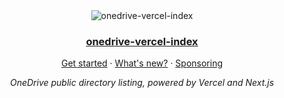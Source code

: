 <div align="center">
  <img src="https://raw.githubusercontent.com/bottesterheroku/secretindexingreadme/main/Public/image.png" alt="onedrive-vercel-index" />
  <h3><a href="https://drive.swo.moe">onedrive-vercel-index</a></h3>
  <p><a href="https://ovi.swo.moe/docs/getting-started">Get started</a> · <a href="https://ovi.swo.moe/blog/whats-new">What's new?</a> · <a href="https://ovi.swo.moe/sponsor">Sponsoring</a></p>
  <p><em>OneDrive public directory listing, powered by Vercel and Next.js</em></p>
